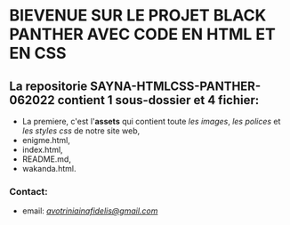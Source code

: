 # BIEVENUE SUR LE PROJET BLACK PANTHER AVEC CODE EN HTML ET EN CSS

## La repositorie **SAYNA-HTMLCSS-PANTHER-062022** contient 1 sous-dossier et 4 fichier:
+ La premiere, c'est l'**assets** qui contient toute *les images*, *les polices* et *les styles css* de notre site web,
+ enigme.html,
+ index.html,
+ README.md,
+ wakanda.html.

### Contact: 
+ email: *avotriniainafidelis@gmail.com*